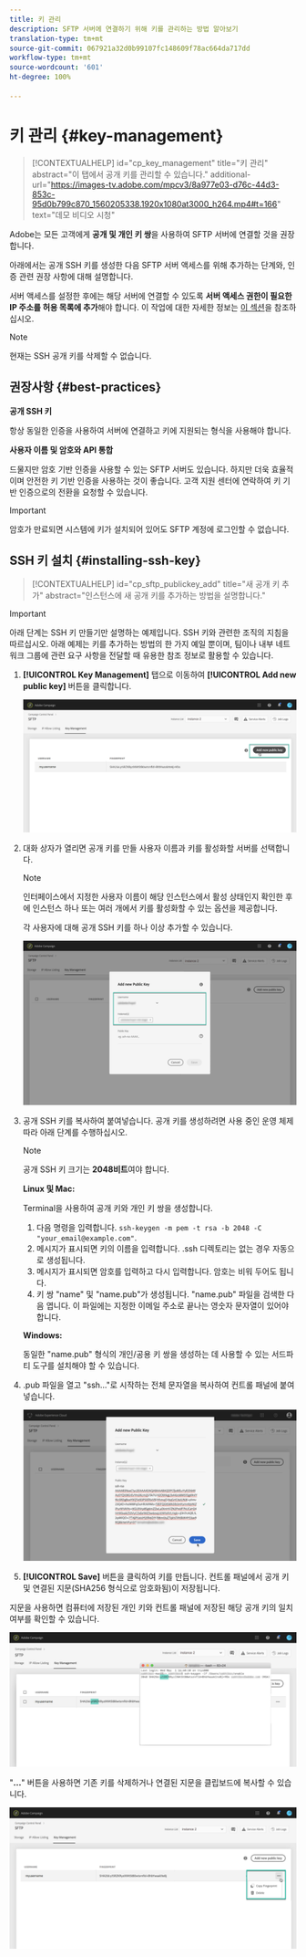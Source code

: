```yaml
---
title: 키 관리
description: SFTP 서버에 연결하기 위해 키를 관리하는 방법 알아보기
translation-type: tm+mt
source-git-commit: 067921a32d0b99107fc148609f78ac664da717dd
workflow-type: tm+mt
source-wordcount: '601'
ht-degree: 100%

---
```



# 키 관리 {#key-management}

>[!CONTEXTUALHELP]
>id="cp_key_management"
>title="키 관리"
>abstract="이 탭에서 공개 키를 관리할 수 있습니다."
>additional-url="https://images-tv.adobe.com/mpcv3/8a977e03-d76c-44d3-853c-95d0b799c870_1560205338.1920x1080at3000_h264.mp4#t=166" text="데모 비디오 시청"

Adobe는 모든 고객에게 **공개 및 개인 키 쌍**&#x200B;을 사용하여 SFTP 서버에 연결할 것을 권장합니다.

아래에서는 공개 SSH 키를 생성한 다음 SFTP 서버 액세스를 위해 추가하는 단계와, 인증 관련 권장 사항에 대해 설명합니다.

서버 액세스를 설정한 후에는 해당 서버에 연결할 수 있도록 **서버 액세스 권한이 필요한 IP 주소를 허용 목록에 추가**&#x200B;해야 합니다. 이 작업에 대한 자세한 정보는 [이 섹션](../../instances-settings/using/ip-allow-listing-instance-access.md)을 참조하십시오.

>[!NOTE]
>
>현재는 SSH 공개 키를 삭제할 수 없습니다.

## 권장사항 {#best-practices}

**공개 SSH 키**

항상 동일한 인증을 사용하여 서버에 연결하고 키에 지원되는 형식을 사용해야 합니다.

**사용자 이름 및 암호와 API 통합**

드물지만 암호 기반 인증을 사용할 수 있는 SFTP 서버도 있습니다. 하지만 더욱 효율적이며 안전한 키 기반 인증을 사용하는 것이 좋습니다. 고객 지원 센터에 연락하여 키 기반 인증으로의 전환을 요청할 수 있습니다.

>[!IMPORTANT]
>
>암호가 만료되면 시스템에 키가 설치되어 있어도 SFTP 계정에 로그인할 수 없습니다.

## SSH 키 설치 {#installing-ssh-key}

>[!CONTEXTUALHELP]
>id="cp_sftp_publickey_add"
>title="새 공개 키 추가"
>abstract="인스턴스에 새 공개 키를 추가하는 방법을 설명합니다."

>[!IMPORTANT]
>
>아래 단계는 SSH 키 만들기만 설명하는 예제입니다. SSH 키와 관련한 조직의 지침을 따르십시오. 아래 예제는 키를 추가하는 방법의 한 가지 예일 뿐이며, 팀이나 내부 네트워크 그룹에 관련 요구 사항을 전달할 때 유용한 참조 정보로 활용할 수 있습니다.

1. **[!UICONTROL Key Management]** 탭으로 이동하여 **[!UICONTROL Add new public key]** 버튼을 클릭합니다.

   ![](assets/key0.png)

1. 대화 상자가 열리면 공개 키를 만들 사용자 이름과 키를 활성화할 서버를 선택합니다.

   >[!NOTE]
   >
   >인터페이스에서 지정한 사용자 이름이 해당 인스턴스에서 활성 상태인지 확인한 후에 인스턴스 하나 또는 여러 개에서 키를 활성화할 수 있는 옵션을 제공합니다.
   >
   >각 사용자에 대해 공개 SSH 키를 하나 이상 추가할 수 있습니다.

   ![](assets/key1.png)

1. 공개 SSH 키를 복사하여 붙여넣습니다. 공개 키를 생성하려면 사용 중인 운영 체제 따라 아래 단계를 수행하십시오.

   >[!NOTE]
   >
   >공개 SSH 키 크기는 **2048비트**&#x200B;여야 합니다.

   **Linux 및 Mac:**

   Terminal을 사용하여 공개 키와 개인 키 쌍을 생성합니다.
   1. 다음 명령을 입력합니다. `ssh-keygen -m pem -t rsa -b 2048 -C "your_email@example.com"`.
   1. 메시지가 표시되면 키의 이름을 입력합니다. .ssh 디렉토리는 없는 경우 자동으로 생성됩니다.
   1. 메시지가 표시되면 암호를 입력하고 다시 입력합니다. 암호는 비워 두어도 됩니다.
   1. 키 쌍 &quot;name&quot; 및 &quot;name.pub&quot;가 생성됩니다. &quot;name.pub&quot; 파일을 검색한 다음 엽니다. 이 파일에는 지정한 이메일 주소로 끝나는 영숫자 문자열이 있어야 합니다.

   **Windows:**

   동일한 &quot;name.pub&quot; 형식의 개인/공용 키 쌍을 생성하는 데 사용할 수 있는 서드파티 도구를 설치해야 할 수 있습니다.

1. .pub 파일을 열고 &quot;ssh...&quot;로 시작하는 전체 문자열을 복사하여 컨트롤 패널에 붙여넣습니다.

   ![](assets/publickey.png)

1. **[!UICONTROL Save]** 버튼을 클릭하여 키를 만듭니다. 컨트롤 패널에서 공개 키 및 연결된 지문(SHA256 형식으로 암호화됨)이 저장됩니다. 

지문을 사용하면 컴퓨터에 저장된 개인 키와 컨트롤 패널에 저장된 해당 공개 키의 일치 여부를 확인할 수 있습니다.

![](assets/fingerprint_compare.png)

&quot;**...**&quot; 버튼을 사용하면 기존 키를 삭제하거나 연결된 지문을 클립보드에 복사할 수 있습니다.

![](assets/key_options.png)
